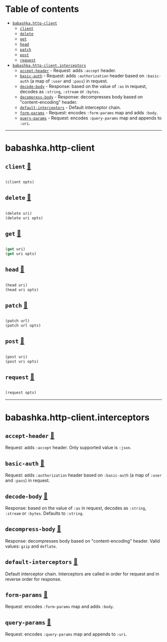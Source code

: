# Table of contents
-  [`babashka.http-client`](#babashka.http-client) 
    -  [`client`](#babashka.http-client/client)
    -  [`delete`](#babashka.http-client/delete)
    -  [`get`](#babashka.http-client/get)
    -  [`head`](#babashka.http-client/head)
    -  [`patch`](#babashka.http-client/patch)
    -  [`post`](#babashka.http-client/post)
    -  [`request`](#babashka.http-client/request)
-  [`babashka.http-client.interceptors`](#babashka.http-client.interceptors) 
    -  [`accept-header`](#babashka.http-client.interceptors/accept-header) - Request: adds <code>:accept</code> header.
    -  [`basic-auth`](#babashka.http-client.interceptors/basic-auth) - Request: adds <code>:authorization</code> header based on <code>:basic-auth</code> (a map of <code>:user</code> and <code>:pass</code>) in request.
    -  [`decode-body`](#babashka.http-client.interceptors/decode-body) - Response: based on the value of <code>:as</code> in request, decodes as <code>:string</code>, <code>:stream</code> or <code>:bytes</code>.
    -  [`decompress-body`](#babashka.http-client.interceptors/decompress-body) - Response: decompresses body based on "content-encoding" header.
    -  [`default-interceptors`](#babashka.http-client.interceptors/default-interceptors) - Default interceptor chain.
    -  [`form-params`](#babashka.http-client.interceptors/form-params) - Request: encodes <code>:form-params</code> map and adds <code>:body</code>.
    -  [`query-params`](#babashka.http-client.interceptors/query-params) - Request: encodes <code>:query-params</code> map and appends to <code>:uri</code>.

-----
# <a name="babashka.http-client">babashka.http-client</a>






## <a name="babashka.http-client/client">`client`</a> [:page_facing_up:](https://github.com/babashka/http-client/blob/main/src/babashka/http_client.clj#L8-L9)
<a name="babashka.http-client/client"></a>
``` clojure

(client opts)
```


## <a name="babashka.http-client/delete">`delete`</a> [:page_facing_up:](https://github.com/babashka/http-client/blob/main/src/babashka/http_client.clj#L17-L21)
<a name="babashka.http-client/delete"></a>
``` clojure

(delete uri)
(delete uri opts)
```


## <a name="babashka.http-client/get">`get`</a> [:page_facing_up:](https://github.com/babashka/http-client/blob/main/src/babashka/http_client.clj#L11-L15)
<a name="babashka.http-client/get"></a>
``` clojure

(get uri)
(get uri opts)
```


## <a name="babashka.http-client/head">`head`</a> [:page_facing_up:](https://github.com/babashka/http-client/blob/main/src/babashka/http_client.clj#L23-L27)
<a name="babashka.http-client/head"></a>
``` clojure

(head uri)
(head uri opts)
```


## <a name="babashka.http-client/patch">`patch`</a> [:page_facing_up:](https://github.com/babashka/http-client/blob/main/src/babashka/http_client.clj#L35-L41)
<a name="babashka.http-client/patch"></a>
``` clojure

(patch url)
(patch url opts)
```


## <a name="babashka.http-client/post">`post`</a> [:page_facing_up:](https://github.com/babashka/http-client/blob/main/src/babashka/http_client.clj#L29-L33)
<a name="babashka.http-client/post"></a>
``` clojure

(post uri)
(post uri opts)
```


## <a name="babashka.http-client/request">`request`</a> [:page_facing_up:](https://github.com/babashka/http-client/blob/main/src/babashka/http_client.clj#L5-L6)
<a name="babashka.http-client/request"></a>
``` clojure

(request opts)
```


-----
# <a name="babashka.http-client.interceptors">babashka.http-client.interceptors</a>






## <a name="babashka.http-client.interceptors/accept-header">`accept-header`</a> [:page_facing_up:](https://github.com/babashka/http-client/blob/main/src/babashka/http_client/interceptors.clj#L65-L77)
<a name="babashka.http-client.interceptors/accept-header"></a>

Request: adds `:accept` header. Only supported value is `:json`.

## <a name="babashka.http-client.interceptors/basic-auth">`basic-auth`</a> [:page_facing_up:](https://github.com/babashka/http-client/blob/main/src/babashka/http_client/interceptors.clj#L52-L63)
<a name="babashka.http-client.interceptors/basic-auth"></a>

Request: adds `:authorization` header based on `:basic-auth` (a map
  of `:user` and `:pass`) in request.

## <a name="babashka.http-client.interceptors/decode-body">`decode-body`</a> [:page_facing_up:](https://github.com/babashka/http-client/blob/main/src/babashka/http_client/interceptors.clj#L154-L164)
<a name="babashka.http-client.interceptors/decode-body"></a>

Response: based on the value of `:as` in request, decodes as `:string`, `:stream` or `:bytes`. Defaults to `:string`.

## <a name="babashka.http-client.interceptors/decompress-body">`decompress-body`</a> [:page_facing_up:](https://github.com/babashka/http-client/blob/main/src/babashka/http_client/interceptors.clj#L141-L147)
<a name="babashka.http-client.interceptors/decompress-body"></a>

Response: decompresses body based on  "content-encoding" header. Valid values: `gzip` and `deflate`.

## <a name="babashka.http-client.interceptors/default-interceptors">`default-interceptors`</a> [:page_facing_up:](https://github.com/babashka/http-client/blob/main/src/babashka/http_client/interceptors.clj#L166-L173)
<a name="babashka.http-client.interceptors/default-interceptors"></a>

Default interceptor chain. Interceptors are called in order for request and in reverse order for response.

## <a name="babashka.http-client.interceptors/form-params">`form-params`</a> [:page_facing_up:](https://github.com/babashka/http-client/blob/main/src/babashka/http_client/interceptors.clj#L87-L97)
<a name="babashka.http-client.interceptors/form-params"></a>

Request: encodes `:form-params` map and adds `:body`.

## <a name="babashka.http-client.interceptors/query-params">`query-params`</a> [:page_facing_up:](https://github.com/babashka/http-client/blob/main/src/babashka/http_client/interceptors.clj#L79-L85)
<a name="babashka.http-client.interceptors/query-params"></a>

Request: encodes `:query-params` map and appends to `:uri`.
